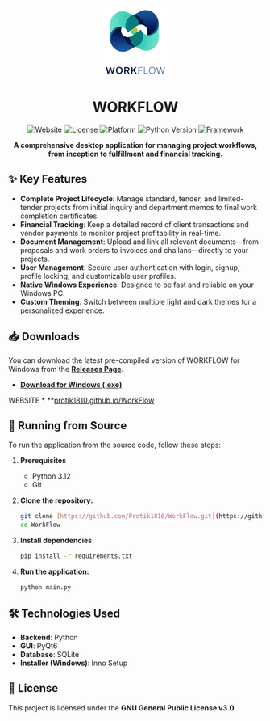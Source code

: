 <p align="center">
  <img src="logo.png" alt="WORKFLOW Logo" width="128">
</p>
<h1 align="center">WORKFLOW</h1>

<p align="center">
  <a href="https://protik1810.github.io/WorkFlow/"><img alt="Website" src="https://img.shields.io/badge/Website-Online-brightgreen"></a>
  <img alt="License" src="https://img.shields.io/badge/License-GPLv3-blue.svg">
  <img alt="Platform" src="https://img.shields.io/badge/Platform-Windows-0078D6?logo=windows">
  <img alt="Python Version" src="https://img.shields.io/badge/Python-3.12-3776AB?logo=python">
  <img alt="Framework" src="https://img.shields.io/badge/UI-PyQt6-41CD52?logo=qt">
</p>

<p align="center">
  <strong>A comprehensive desktop application for managing project workflows, from inception to fulfillment and financial tracking.</strong>
</p>

<p align="center">
  </p>

## ✨ Key Features

* **Complete Project Lifecycle**: Manage standard, tender, and limited-tender projects from initial inquiry and department memos to final work completion certificates.
* **Financial Tracking**: Keep a detailed record of client transactions and vendor payments to monitor project profitability in real-time.
* **Document Management**: Upload and link all relevant documents—from proposals and work orders to invoices and challans—directly to your projects.
* **User Management**: Secure user authentication with login, signup, profile locking, and customizable user profiles.
* **Native Windows Experience**: Designed to be fast and reliable on your Windows PC.
* **Custom Theming**: Switch between multiple light and dark themes for a personalized experience.

## 📥 Downloads

You can download the latest pre-compiled version of WORKFLOW for Windows from the **[Releases Page](https://github.com/Protik1810/WorkFlow/releases)**.

* **[Download for Windows (.exe)](https://github.com/Protik1810/WorkFlow/releases/latest/download/WORKFLOW_Setup_v2.0.0.exe)**

WEBSITE * **[protik1810.github.io/WorkFlow](https://protik1810.github.io/WorkFlow/)

## 🚀 Running from Source

To run the application from the source code, follow these steps:

1.  **Prerequisites**
    * Python 3.12
    * Git

2.  **Clone the repository:**
    ```bash
    git clone [https://github.com/Protik1810/WorkFlow.git](https://github.com/Protik1810/WorkFlow.git)
    cd WorkFlow
    ```

3.  **Install dependencies:**
    ```bash
    pip install -r requirements.txt
    ```

4.  **Run the application:**
    ```bash
    python main.py
    ```

## 🛠️ Technologies Used

* **Backend**: Python
* **GUI**: PyQt6
* **Database**: SQLite
* **Installer (Windows)**: Inno Setup

## 📄 License

This project is licensed under the **GNU General Public License v3.0**.
